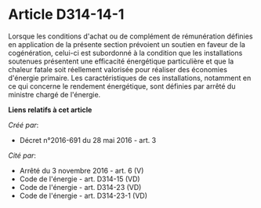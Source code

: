 # Article D314-14-1

Lorsque les conditions d'achat ou de complément de rémunération définies en application de la présente section prévoient un
soutien en faveur de la cogénération, celui-ci est subordonné à la condition que les installations soutenues présentent une
efficacité énergétique particulière et que la chaleur fatale soit réellement valorisée pour réaliser des économies d'énergie
primaire. Les caractéristiques de ces installations, notamment en ce qui concerne le rendement énergétique, sont définies par
arrêté du ministre chargé de l'énergie.

**Liens relatifs à cet article**

_Créé par_:

  - Décret n°2016-691 du 28 mai 2016 - art. 3

_Cité par_:

  - Arrêté du 3 novembre 2016 - art. 6 (V)
  - Code de l'énergie - art. D314-15 (VD)
  - Code de l'énergie - art. D314-23 (VD)
  - Code de l'énergie - art. D314-23-1 (VD)
